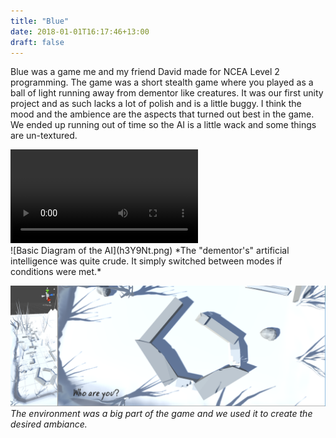 ```yaml
---
title: "Blue"
date: 2018-01-01T16:17:46+13:00
draft: false
---
```


Blue was a game me and my friend David made for NCEA Level 2 programming. The
game was a short stealth game where you played as a ball of light running away
from dementor like creatures. It was our first unity project and as such lacks
a lot of polish and is a little buggy. I think the mood and the ambience are the
aspects that turned out best in the game. We ended up running out of time so the
AI is a little wack and some things are un-textured.

<div class="videoCard">
<video src="demo.mp4" controls></video>
</div> 
![Basic Diagram of the AI](h3Y9Nt.png)
*The "dementor's" artificial intelligence was quite crude. It simply switched 
between modes if conditions were met.*

![Early Prototype Environment](DxSX1J.png)
*The environment was a big part of the game and we used it to create the desired
ambiance.*